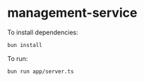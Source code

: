 # management-service

To install dependencies:

```bash
bun install
```

To run:

```bash
bun run app/server.ts
```
